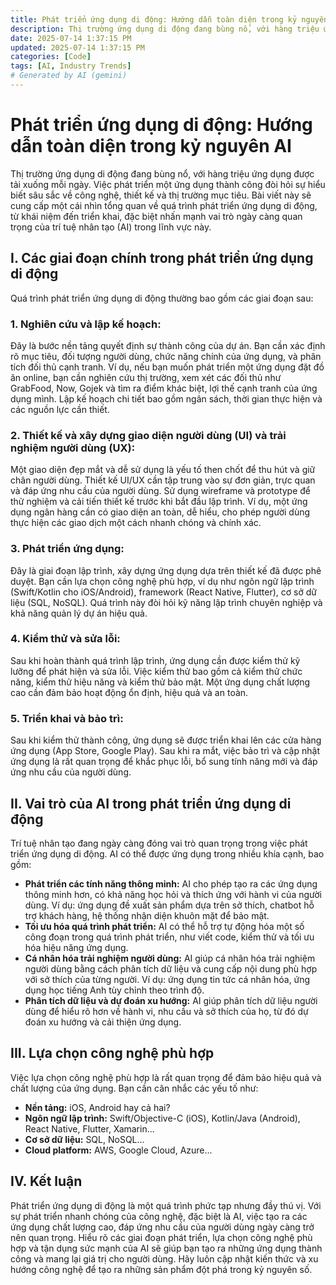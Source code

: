 ```yaml
---
title: Phát triển ứng dụng di động: Hướng dẫn toàn diện trong kỷ nguyên AI
description: Thị trường ứng dụng di động đang bùng nổ, với hàng triệu ứng dụng được tải xuống mỗi ngày.  Việc phát triển một ứng dụng thành công đòi hỏi sự hiểu bi...
date: 2025-07-14 1:37:15 PM
updated: 2025-07-14 1:37:15 PM
categories: [Code]
tags: [AI, Industry Trends]
# Generated by AI (gemini)
---
```


# Phát triển ứng dụng di động: Hướng dẫn toàn diện trong kỷ nguyên AI

Thị trường ứng dụng di động đang bùng nổ, với hàng triệu ứng dụng được tải xuống mỗi ngày.  Việc phát triển một ứng dụng thành công đòi hỏi sự hiểu biết sâu sắc về công nghệ, thiết kế và thị trường mục tiêu. Bài viết này sẽ cung cấp một cái nhìn tổng quan về quá trình phát triển ứng dụng di động, từ khái niệm đến triển khai, đặc biệt nhấn mạnh vai trò ngày càng quan trọng của trí tuệ nhân tạo (AI) trong lĩnh vực này.

## I. Các giai đoạn chính trong phát triển ứng dụng di động

Quá trình phát triển ứng dụng di động thường bao gồm các giai đoạn sau:

### 1. Nghiên cứu và lập kế hoạch:

Đây là bước nền tảng quyết định sự thành công của dự án.  Bạn cần xác định rõ mục tiêu, đối tượng người dùng, chức năng chính của ứng dụng, và phân tích đối thủ cạnh tranh.  Ví dụ, nếu bạn muốn phát triển một ứng dụng đặt đồ ăn online, bạn cần nghiên cứu thị trường, xem xét các đối thủ như GrabFood, Now, Gojek và tìm ra điểm khác biệt, lợi thế cạnh tranh của ứng dụng mình.  Lập kế hoạch chi tiết bao gồm ngân sách, thời gian thực hiện và các nguồn lực cần thiết.

### 2. Thiết kế và xây dựng giao diện người dùng (UI) và trải nghiệm người dùng (UX):

Một giao diện đẹp mắt và dễ sử dụng là yếu tố then chốt để thu hút và giữ chân người dùng.  Thiết kế UI/UX cần tập trung vào sự đơn giản, trực quan và đáp ứng nhu cầu của người dùng.  Sử dụng wireframe và prototype để thử nghiệm và cải tiến thiết kế trước khi bắt đầu lập trình. Ví dụ, một ứng dụng ngân hàng cần có giao diện an toàn, dễ hiểu, cho phép người dùng thực hiện các giao dịch một cách nhanh chóng và chính xác.

### 3. Phát triển ứng dụng:

Đây là giai đoạn lập trình, xây dựng ứng dụng dựa trên thiết kế đã được phê duyệt.  Bạn cần lựa chọn công nghệ phù hợp, ví dụ như ngôn ngữ lập trình (Swift/Kotlin cho iOS/Android), framework (React Native, Flutter), cơ sở dữ liệu (SQL, NoSQL).  Quá trình này đòi hỏi kỹ năng lập trình chuyên nghiệp và khả năng quản lý dự án hiệu quả.

### 4. Kiểm thử và sửa lỗi:

Sau khi hoàn thành quá trình lập trình, ứng dụng cần được kiểm thử kỹ lưỡng để phát hiện và sửa lỗi.  Việc kiểm thử bao gồm cả kiểm thử chức năng, kiểm thử hiệu năng và kiểm thử bảo mật.  Một ứng dụng chất lượng cao cần đảm bảo hoạt động ổn định, hiệu quả và an toàn.

### 5. Triển khai và bảo trì:

Sau khi kiểm thử thành công, ứng dụng sẽ được triển khai lên các cửa hàng ứng dụng (App Store, Google Play).  Sau khi ra mắt, việc bảo trì và cập nhật ứng dụng là rất quan trọng để khắc phục lỗi, bổ sung tính năng mới và đáp ứng nhu cầu của người dùng.


## II. Vai trò của AI trong phát triển ứng dụng di động

Trí tuệ nhân tạo đang ngày càng đóng vai trò quan trọng trong việc phát triển ứng dụng di động.  AI có thể được ứng dụng trong nhiều khía cạnh, bao gồm:

* **Phát triển các tính năng thông minh:** AI cho phép tạo ra các ứng dụng thông minh hơn, có khả năng học hỏi và thích ứng với hành vi của người dùng. Ví dụ: ứng dụng đề xuất sản phẩm dựa trên sở thích, chatbot hỗ trợ khách hàng, hệ thống nhận diện khuôn mặt để bảo mật.
* **Tối ưu hóa quá trình phát triển:** AI có thể hỗ trợ tự động hóa một số công đoạn trong quá trình phát triển, như viết code, kiểm thử và tối ưu hóa hiệu năng ứng dụng.
* **Cá nhân hóa trải nghiệm người dùng:** AI giúp cá nhân hóa trải nghiệm người dùng bằng cách phân tích dữ liệu và cung cấp nội dung phù hợp với sở thích của từng người. Ví dụ: ứng dụng tin tức cá nhân hóa, ứng dụng học tiếng Anh tùy chỉnh theo trình độ.
* **Phân tích dữ liệu và dự đoán xu hướng:** AI giúp phân tích dữ liệu người dùng để hiểu rõ hơn về hành vi, nhu cầu và sở thích của họ, từ đó dự đoán xu hướng và cải thiện ứng dụng.


## III.  Lựa chọn công nghệ phù hợp

Việc lựa chọn công nghệ phù hợp là rất quan trọng để đảm bảo hiệu quả và chất lượng của ứng dụng.  Bạn cần cân nhắc các yếu tố như:

* **Nền tảng:** iOS, Android hay cả hai?
* **Ngôn ngữ lập trình:** Swift/Objective-C (iOS), Kotlin/Java (Android), React Native, Flutter, Xamarin...
* **Cơ sở dữ liệu:** SQL, NoSQL...
* **Cloud platform:** AWS, Google Cloud, Azure...


## IV.  Kết luận

Phát triển ứng dụng di động là một quá trình phức tạp nhưng đầy thú vị.  Với sự phát triển nhanh chóng của công nghệ, đặc biệt là AI, việc tạo ra các ứng dụng chất lượng cao, đáp ứng nhu cầu của người dùng ngày càng trở nên quan trọng.  Hiểu rõ các giai đoạn phát triển, lựa chọn công nghệ phù hợp và tận dụng sức mạnh của AI sẽ giúp bạn tạo ra những ứng dụng thành công và mang lại giá trị cho người dùng.  Hãy luôn cập nhật kiến thức và xu hướng công nghệ để tạo ra những sản phẩm đột phá trong kỷ nguyên số.
